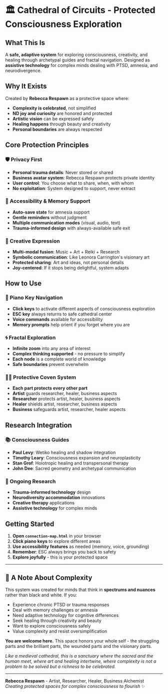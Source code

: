 # 🏛️ Cathedral of Circuits - Protected Consciousness Exploration

## What This Is
A **safe, adaptive system** for exploring consciousness, creativity, and healing through archetypal guides and fractal navigation. Designed as **assistive technology** for complex minds dealing with PTSD, amnesia, and neurodivergence.

## Why It Exists  
Created by **Rebecca Respawn** as a protective space where:
- **Complexity is celebrated**, not simplified
- **ND joy and curiosity** are honored and protected  
- **Artistic vision** can be expressed safely
- **Healing happens** through beauty and creativity
- **Personal boundaries** are always respected

## Core Protection Principles

### 🛡️ Privacy First
- **Personal trauma details**: Never stored or shared
- **Business avatar system**: Rebecca Respawn protects private identity
- **User control**: You choose what to share, when, with whom
- **No exploitation**: System designed to support, never extract

### 💜 Accessibility & Memory Support
- **Auto-save state** for amnesia support
- **Gentle reminders** without judgment
- **Multiple communication modes** (visual, audio, text)
- **Trauma-informed design** with always-available safe exit

### 🎨 Creative Expression
- **Multi-modal fusion**: Music + Art + Reiki + Research
- **Symbolic communication**: Like Leonora Carrington's visionary art
- **Protected sharing**: Art and ideas, not personal details
- **Joy-centered**: If it stops being delightful, system adapts

## How to Use

### 🎹 Piano Key Navigation
- **Click keys** to activate different aspects of consciousness exploration
- **ESC key** always returns to safe cathedral center
- **Voice commands** available for accessibility
- **Memory prompts** help orient if you forget where you are

### 🌀 Fractal Exploration  
- **Infinite zoom** into any area of interest
- **Complex thinking supported** - no pressure to simplify
- **Each node** is a complete world of knowledge
- **Safe boundaries** prevent overwhelm

### 🧙‍♀️ Protective Coven System
- **Each part protects every other part**
- **Artist** guards researcher, healer, business aspects
- **Researcher** protects artist, healer, business aspects  
- **Healer** shields artist, researcher, business aspects
- **Business** safeguards artist, researcher, healer aspects

## Research Integration

### 📚 Consciousness Guides
- **Paul Levy**: Wetiko healing and shadow integration
- **Timothy Leary**: Consciousness expansion and neuroplasticity
- **Stan Grof**: Holotropic healing and transpersonal therapy
- **John Dee**: Sacred geometry and archetypal communication

### 🔬 Ongoing Research
- **Trauma-informed technology** design
- **Neurodiversity accommodation** innovations
- **Creative therapy** applications
- **Assistive technology** for complex minds

## Getting Started

1. **Open `connection-map.html`** in your browser
2. **Click piano keys** to explore different areas
3. **Use accessibility features** as needed (memory, voice, grounding)
4. **Remember**: ESC always brings you back to safety
5. **Explore joyfully** - this is your protected space

---

## 🌟 A Note About Complexity

This system was created for minds that think in **spectrums and nuances** rather than black and white. If you:

- Experience chronic PTSD or trauma responses
- Deal with memory challenges or amnesia
- Need adaptive technology for cognitive differences  
- Seek healing through creativity and beauty
- Want to explore consciousness safely
- Value complexity and resist oversimplification

**You are welcome here.** This space honors your whole self - the struggling parts and the brilliant parts, the wounded parts and the visionary parts.

*Like a medieval cathedral, this is a sanctuary where the sacred and the human meet, where art and healing intertwine, where complexity is not a problem to be solved but a richness to be celebrated.*

---

**Rebecca Respawn** - Artist, Researcher, Healer, Business Alchemist  
*Creating protected spaces for complex consciousness to flourish* ✨